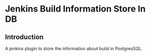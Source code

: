 # Jenkins Build Information Store In DB

## Introduction

A jenkins plugin to store the information about build in PostgresSQL.



